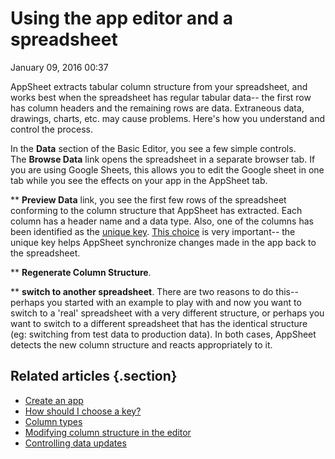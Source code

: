 #  Using the app editor and a spreadsheet


January 09, 2016 00:37

AppSheet extracts tabular column structure from your spreadsheet, and works
best when the spreadsheet has regular tabular data-- the first row has column
headers and the remaining rows are data. Extraneous data, drawings, charts,
etc. may cause problems. Here's how you understand and control the process.

In the **Data** section of the Basic Editor, you see a few simple controls.
The **Browse Data** link opens the spreadsheet in a separate browser tab. If
you are using Google Sheets, this allows you to edit the Google sheet in one
tab while you see the effects on your app in the AppSheet tab.  
  

** **Preview Data** link, you see the first few rows of the
spreadsheet conforming to the column structure that AppSheet has extracted.
Each column has a header name and a data type. Also, one of the columns has
been identified as the [unique key](Keys). [This choice](How-should-I-choose-a-key-.md) is very
important-- the unique key helps AppSheet synchronize changes made in the app
back to the spreadsheet.  
  

** **Regenerate Column Structure**.  
  

** **switch to another spreadsheet**. There are two
reasons to do this-- perhaps you started with an example to play with and now
you want to switch to a 'real' spreadsheet with a very different structure, or
perhaps you want to switch to a different spreadsheet that has the identical
structure (eg: switching from test data to production data). In both cases,
AppSheet detects the new column structure and reacts appropriately to it.


## Related articles {.section}

  * [Create an app](Create-an-app.md)
  * [How should I choose a key?](How-should-I-choose-a-key-.md)
  * [Column types](Column-types.md)
  * [Modifying column structure in the editor](Modifying-column-structure-in-the-editor.md)
  * [Controlling data updates](Controlling-data-updates.md)

